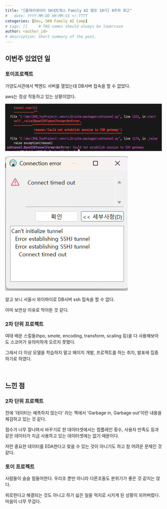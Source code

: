 ```yaml
---
title: "[플레이데이터 SK네트웍스 Family AI 캠프 10기] 8주차 회고"
#   date: YYYY-MM-DD HH:MM:SS +/-TTTT
categories: [Dev, SKN Family AI Camp]
# tags: []     # TAG names should always be lowercase
author: <author_id>
# description: Short summary of the post.
---
```



## 이번주 있었던 일

### 토이프로젝트
가양도서관에서 백엔드 서버를 열었는데 DB서버 접속을 할 수 없었다.

aws는 정상 작동하고 있는 상황이었다.

![alt text](<./images/Screenshot 2025-03-02 110735.png>)

![alt text](<./images/Screenshot 2025-03-02 110810.png>)

알고 보니 서울시 와이파이로 DB서버 ssh 접속을 할 수 없다.

아마 보안상 이유로 막아둔 것 같다.

### 2차 단위 프로젝트
여태 배운 스킬들(hpo, smote, encoding, transform, scaling 등)을 다 사용해보아도 스코어가 유의미하게 오르지 못했다. 

그래서 더 이상 모델을 학습하지 말고 페이지 개발, 프로젝트를 하는 취지, 발표에 집중하기로 하였다.

<br>

## 느낀 점

### 2차 단위 프로젝트
전에 '데이터는 예측하지 않는다' 라는 책에서 'Garbage in, Garbage out'이란 내용을 체감하고 있는 것 같다.

점수가 너무 잘나와서 바꾸기로 한 데이터셋에서는 컴플레인 횟수, 사용자 만족도 등과 같은 데이터가 지금 사용하고 있는 데이터셋에는 없기 때문이다.

저런 중요한 데이터를 EDA한다고 찾을 수 있는 것이 아니기도 하고 참 어려운 문제인 것 같다.

### 토이 프로젝트
사람들이 슬슬 힘들어한다. 우리조 뿐만 아니라 다른조들도 분위기가 좋은 것 같지는 않다.

위로한다고 해결되는 것도 아니고 하기 싫은 일을 억지로 시키게 된 상황이 되어버렸다. 마음이 너무 무겁다. 
